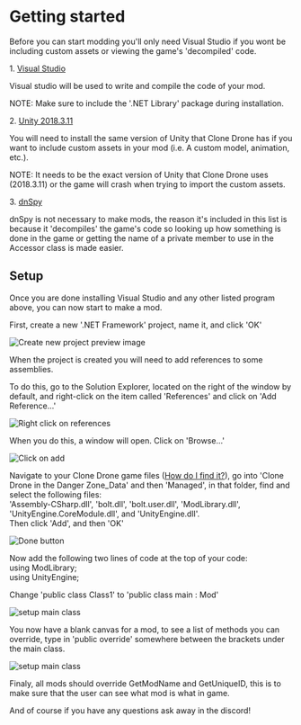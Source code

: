 # Getting started

Before you can start modding you'll only need Visual Studio if you wont be including custom assets or viewing the game's 'decompiled' code.

<div class="programSeperator">

1\. [Visual Studio](https://visualstudio.microsoft.com/thank-you-downloading-visual-studio/?sku=Community&rel=15)

Visual studio will be used to write and compile the code of your mod.  

NOTE: Make sure to include the '.NET Library' package during installation.

</div>

<div class="programSeperator">

2\. [Unity 2018.3.11](https://unity3d.com/get-unity/download/archive)

You will need to install the same version of Unity that Clone Drone has if you want to include custom assets in your mod (i.e. A custom model, animation, etc.).  

NOTE: It needs to be the exact version of Unity that Clone Drone uses (2018.3.11) or the game will crash when trying to import the custom assets.

</div>

<div class="programSeperator">

3\. [dnSpy](https://github.com/0xd4d/dnSpy/releases)

dnSpy is not necessary to make mods, the reason it's included in this list is because it 'decompiles' the game's code so looking up how something is done in the game or getting the name of a private member to use in the Accessor class is made easier.

</div>

## Setup

Once you are done installing Visual Studio and any other listed program above, you can now start to make a mod.

First, create a new '.NET Framework' project, name it, and click 'OK'

![Create new project preview image](https://cdn.discordapp.com/attachments/418510776215535640/524963150316044308/unknown.png)

When the project is created you will need to add references to some assemblies.

To do this, go to the Solution Explorer, located on the right of the window by default, and right-click on the item called 'References' and click on 'Add Reference...'

![Right click on references](https://cdn.discordapp.com/attachments/418510776215535640/524963864123539486/unknown.png)

When you do this, a window will open. Click on 'Browse...'

![Click on add](https://cdn.discordapp.com/attachments/418510776215535640/524964116369244170/unknown.png)

Navigate to your Clone Drone game files ([How do I find it?](https://steamcommunity.com/sharedfiles/filedetails/?id=760447682)), go into 'Clone Drone in the Danger Zone_Data' and then 'Managed', in that folder, find and select the following files:  
'Assembly-CSharp.dll', 'bolt.dll', 'bolt.user.dll', 'ModLibrary.dll', 'UnityEngine.CoreModule.dll', and 'UnityEngine.dll'.  
Then click 'Add', and then 'OK'

![Done button](https://cdn.discordapp.com/attachments/526159007442927648/547849278526062656/MBDAddAssemblies.PNG)  

Now add the following two lines of code at the top of your code:  
using ModLibrary;  
using UnityEngine;

Change 'public class Class1' to 'public class main : Mod'

![setup main class](https://cdn.discordapp.com/attachments/418510776215535640/524964594662244362/unknown.png)  

You now have a blank canvas for a mod, to see a list of methods you can override, type in 'public override' somewhere between the brackets under the main class.

![setup main class](https://cdn.discordapp.com/attachments/418510776215535640/524965033269133342/unknown.png)

Finaly, all mods should override GetModName and GetUniqueID, this is to make sure that the user can see what mod is what in game.

And of course if you have any questions ask away in the discord!
